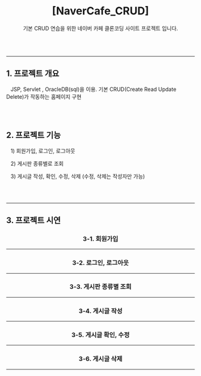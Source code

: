 <div align=center>
  <h1>[NaverCafe_CRUD]</h1>
</div>
<div align=center>
  기본 CRUD 연습을 위한 네이버 카페 클론코딩 사이트 프로젝트 입니다.
</div>
<br><br><br>
<hr>

<h2>1. 프로젝트 개요</h2>
<p>&nbsp;&nbsp;&nbsp;JSP, Servlet , OracleDB(sql)을 이용. 기본 CRUD(Create Read Update Delete)가 작동하는 홈페이지 구현</p>
<br><br>
<h2>2. 프로젝트 기능</h2>
<p>&nbsp;&nbsp;&nbsp;1) 회원가입, 로그인, 로그아웃</p>
<p>&nbsp;&nbsp;&nbsp;2) 게시판 종류별로 조회</p>
<p>&nbsp;&nbsp;&nbsp;3) 게시글 작성, 확인, 수정, 삭제 (수정, 삭제는 작성자만 가능)</p>
<br><br>
<hr>
<h2>3. 프로젝트 시연</h2>
<div align=center>
    <h3>3-1. 회원가입</h3>
    <hr>
    <h3>3-2. 로그인, 로그아웃</h3>
    <hr>
    <h3>3-3. 게시판 종류별 조회</h3>
    <hr>
    <h3>3-4. 게시글 작성</h3>
    <hr>
    <h3>3-5. 게시글 확인, 수정</h3>
    <hr>
    <h3>3-6. 게시글 삭제</h3>
    <hr>
</div>
